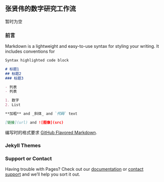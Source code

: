 ## 张贤伟的数字研究工作流

暂时为空


### 前言

Markdown is a lightweight and easy-to-use syntax for styling your writing. It includes conventions for

```markdown
Syntax highlighted code block

# 标题1
## 标题2
### 标题3

- 列表
- 列表

1. 数字
2. List

**加粗** and _斜体_ and `代码` text

[链接](url) and ![图像](src)
```

编写时的格式要求 [GitHub Flavored Markdown](https://guides.github.com/features/mastering-markdown/).

### Jekyll Themes



### Support or Contact

Having trouble with Pages? Check out our [documentation](https://docs.github.com/categories/github-pages-basics/) or [contact support](https://github.com/contact) and we’ll help you sort it out.

